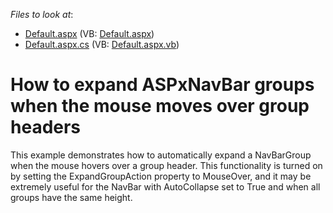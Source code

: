 <!-- default file list -->
*Files to look at*:

* [Default.aspx](./CS/Default.aspx) (VB: [Default.aspx](./VB/Default.aspx))
* [Default.aspx.cs](./CS/Default.aspx.cs) (VB: [Default.aspx.vb](./VB/Default.aspx.vb))
<!-- default file list end -->
# How to expand ASPxNavBar groups when the mouse moves over group headers


<p>This example demonstrates how to automatically expand a NavBarGroup when the mouse hovers over a group header. This functionality is turned on by setting the ExpandGroupAction property to MouseOver, and it may be extremely useful for the NavBar with AutoCollapse set to True and when all groups have the same height.</p>

<br/>


